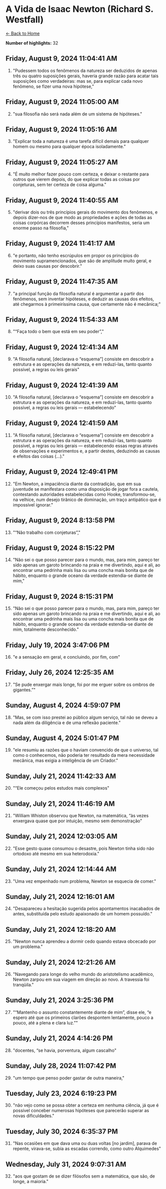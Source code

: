 # A Vida de Isaac Newton (Richard S. Westfall)

[← Back to Home](Home)

**Number of highlights:** 32


## Friday, August 9, 2024 11:04:41 AM

1. "Pudessem todos os fenômenos da natureza ser deduzidos de apenas três ou quatro suposições gerais, haveria grande razão para acatar tais suposições como verdadeiras: mas se, para explicar cada novo fenômeno, se fizer uma nova hipótese,"


## Friday, August 9, 2024 11:05:00 AM

2. "sua filosofia não será nada além de um sistema de hipóteses."


## Friday, August 9, 2024 11:05:16 AM

3. "Explicar toda a natureza é uma tarefa difícil demais para qualquer homem ou mesmo para qualquer época isoladamente."


## Friday, August 9, 2024 11:05:27 AM

4. "É muito melhor fazer pouco com certeza, e deixar o restante para outros que vierem depois, do que explicar todas as coisas por conjeturas, sem ter certeza de coisa alguma."


## Friday, August 9, 2024 11:40:55 AM

5. "derivar dois ou três princípios gerais do movimento dos fenômenos, e depois dizer-nos de que modo as propriedades e ações de todas as coisas corpórcas decorrem desses princípios manifestos, seria um enorme passo na filosofia,"


## Friday, August 9, 2024 11:41:17 AM

6. "e portanto, não tenho escrúpulos em propor os princípios do movimento supramencionados, que são de amplitude muito geral, e deixo suas causas por descobrir."


## Friday, August 9, 2024 11:47:35 AM

7. "a principal função da filosofia natural é argumentar a partir dos fenômenos, sem inventar hipóteses, e deduzir as causas dos efeitos, até chegarmos à primeiríssima causa, que certamente não é mecânica;"


## Friday, August 9, 2024 11:54:33 AM

8. "“Faça todo o bem que está em seu poder”,"


## Friday, August 9, 2024 12:41:34 AM

9. "A filosofia natural, [declarava o “esquema”] consiste em descobrir a estrutura e as operações da natureza, e em reduzi-las, tanto quanto possível, a regras ou leis gerais"


## Friday, August 9, 2024 12:41:39 AM

10. "A filosofia natural, [declarava o “esquema”] consiste em descobrir a estrutura e as operações da natureza, e em reduzi-las, tanto quanto possível, a regras ou leis gerais — estabelecendo"


## Friday, August 9, 2024 12:41:59 AM

11. "A filosofia natural, [declarava o “esquema”] consiste em descobrir a estrutura e as operações da natureza, e em reduzi-las, tanto quanto possível, a regras ou leis gerais — estabelecendo essas regras através de observações e experimentos e, a partir destes, deduzindo as causas e efeitos das coisas (…)."


## Friday, August 9, 2024 12:49:41 PM

12. "Em Newton, a impaciência diante da contradição, que em sua juventude se manifestara como uma disposição de jogar fora a cautela, contestando autoridades estabelecidas como Hooke, transformou-se, na velhice, num desejo tirânico de dominação, um traço antipático que é impossível ignorar."


## Friday, August 9, 2024 8:13:58 PM

13. "“Não trabalho com conjeturas”,"


## Friday, August 9, 2024 8:15:22 PM

14. "Não sei o que posso parecer para o mundo, mas, para mim, pareço ter sido apenas um garoto brincando na praia e me divertindo, aqui e ali, ao encontrar uma pedrinha mais lisa ou uma concha mais bonita que de hábito, enquanto o grande oceano da verdade estendia-se diante de mim,"


## Friday, August 9, 2024 8:15:31 PM

15. "Não sei o que posso parecer para o mundo, mas, para mim, pareço ter sido apenas um garoto brincando na praia e me divertindo, aqui e ali, ao encontrar uma pedrinha mais lisa ou uma concha mais bonita que de hábito, enquanto o grande oceano da verdade estendia-se diante de mim, totalmente desconhecido."


## Friday, July 19, 2024 3:47:06 PM

16. "e a sensação em geral, e concluindo, por fim, com"


## Friday, July 26, 2024 12:25:35 AM

17. "Se pude enxergar mais longe, foi por me erguer sobre os ombros de gigantes.”"


## Sunday, August 4, 2024 4:59:07 PM

18. "Mas, se com isso prestei ao público algum serviço, tal não se deveu a nada além da diligência e de uma reflexão paciente."


## Sunday, August 4, 2024 5:01:47 PM

19. "ele resumiu as razões que o haviam convencido de que o universo, tal como o conhecemos, não poderia ter resultado da mera necessidade mecânica, mas exigia a inteligência de um Criador."


## Sunday, July 21, 2024 11:42:33 AM

20. "“Ele começou pelos estudos mais complexos"


## Sunday, July 21, 2024 11:46:19 AM

21. "William Whiston observou que Newton, na matemática, “às vezes enxergava quase que por intuição, mesmo sem demonstração"


## Sunday, July 21, 2024 12:03:05 AM

22. "Esse gesto quase consumou o desastre, pois Newton tinha sido não ortodoxo até mesmo em sua heterodoxia."


## Sunday, July 21, 2024 12:14:44 AM

23. "Uma vez empenhado num problema, Newton se esquecia de comer."


## Sunday, July 21, 2024 12:16:01 AM

24. "Desapareceu a hesitação sugerida pelos apontamentos inacabados de antes, substituída pelo estudo apaixonado de um homem possuído."


## Sunday, July 21, 2024 12:18:20 AM

25. "Newton nunca aprendeu a dormir cedo quando estava obcecado por um problema."


## Sunday, July 21, 2024 12:21:26 AM

26. "Navegando para longe do velho mundo do aristotelismo acadêmico, Newton zarpou em sua viagem em direção ao novo. A travessia foi tranqüila."


## Sunday, July 21, 2024 3:25:36 PM

27. "“Mantenho o assunto constantemente diante de mim”, disse ele, “e espero até que os primeiros clarões despontem lentamente, pouco a pouco, até a plena e clara luz.”"


## Sunday, July 21, 2024 4:14:26 PM

28. "docentes, “se havia, porventura, algum cascalho"


## Sunday, July 28, 2024 11:07:42 PM

29. "um tempo que penso poder gastar de outra maneira,"


## Tuesday, July 23, 2024 6:19:23 PM

30. "não vejo como se possa obter a certeza em nenhuma ciência, já que é possível conceber numerosas hipóteses que parecerão superar as novas dificuldades."


## Tuesday, July 30, 2024 6:35:37 PM

31. "Nas ocasiões em que dava uma ou duas voltas [no jardim], parava de repente, virava-se, subia as escadas correndo, como outro Alquimedes"


## Wednesday, July 31, 2024 9:07:31 AM

32. "aos que gostam de se dizer filósofos sem a matemática, que são, de longe, a maioria."

